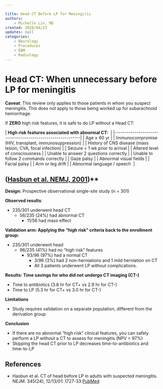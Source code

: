```yaml
---

title: Head CT Before LP for Meningitis
authors:
    - Michelle Lin, MD
created: 2010/04/23
updates: null
categories:
    - Neurology
    - Procedures
    - EBM
    - Radiology
---
```


# Head CT: When unnecessary before LP for meningitis

**Caveat**: This review only applies to those patients in whom you suspect meningitis. This does not apply to those being worked up for subarachnoid hemorrhage.

If **ZERO** high risk features, it is safe to do LP without a Head CT:

\| **High risk features associated with abnormal CT:**        |
\|------------------------------------------------------------\|
| Age ≥ 60 yr                                                |
| Immunocompromise (HIV, transplant, immunosuppression)      |
| History of CNS disease (mass lesion, CVA, focal infection) |
| Seizure &lt; 1 wk prior to arrival                         |
| Altered level of consciousness                             |
| Unable to answer 2 questions correctly                     |
| Unable to follow 2 commands correctly                      |
| Gaze palsy                                                 |
| Abnormal visual fields                                     |
| Facial palsy                                               |
| Arm or leg drift                                           |
| Abnormal language / speech                                 |

## ([Hasbun et al. NEMJ, 2001](https://www.ncbi.nlm.nih.gov/pubmed/?term=11742046))\*\*

**Design:** Prospective observational single-site study (n = 301)

**Observed results**: 

- 235/301 underwent head CT
  - 56/235 (24%) had abnormal CT
    - 11/56 had mass effect

**Validation arm: Applying the “high risk” criteria back to the enrollment group:**

- 235/301 underwent head  
  - 96/235 (41%) had no “high risk” features 
    - 93/96 (97%) had a normal CT
      - 3/96 (3%) had 2 non-herniations and 1 mild herniation on CT
      - All 3 patients underwent LP without complications.

**Results: Time savings for who did not undergo CT imaging (CT-)**

- Time to antibiotics (3.8 hr for CT+ vs 2.9 hr for CT-) 
- Time to LP (5.3 hr for CT+ vs 3.0 hr for CT-)

**Limitations**

- Study requires validation on a separate population, different from the derivation group 

**Conclusion**

- If there are no abnormal “high risk” clinical features, you can safely perform a LP without a CT to assess for meningitis (NPV = 97%) 
- Skipping the head CT prior to LP decreases time-to-antibiotics and time-to-LP 

## References

- Hasbun et al. CT of head before LP in adults with suspected meningitis. NEJM. 345(24), 12/13/01: 1727-33 [PubMed](https://www.ncbi.nlm.nih.gov/pubmed/?term=11742046)

